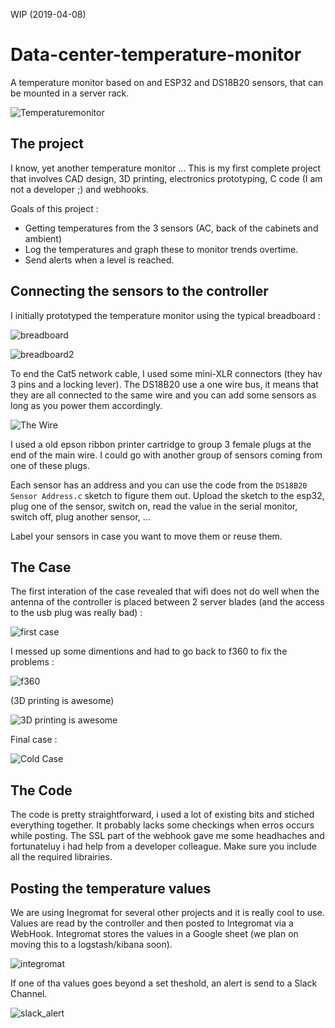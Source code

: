 WIP (2019-04-08)

# Data-center-temperature-monitor
A temperature monitor based on and ESP32 and DS18B20 sensors, that can be mounted in a server rack.


![Temperaturemonitor](img/IMG_5406.JPG "temperature monitor")

## The project

I know, yet another temperature monitor ...
This is my first complete project that involves CAD design, 3D printing, electronics prototyping, C code (I am not a developer ;) and webhooks.

Goals of this project : 
- Getting temperatures from the 3 sensors (AC, back of the cabinets and ambient) 
- Log the temperatures and graph these to monitor trends overtime.
- Send alerts when a level is reached.

## Connecting the sensors to the controller

I initially prototyped the temperature monitor using the typical breadboard :

![breadboard](img/IMG_2920.JPG "breadboard")

![breadboard2](img/breadboard.png "breadboard2")

To end the Cat5 network cable, I used some mini-XLR connectors (they hav 3 pins and a locking lever). 
The DS18B20 use a one wire bus, it means that they are all connected to the same wire and you can add some sensors as long as you power them accordingly.

![The Wire](img/The_Wire.jpg "The Wire")

I used a old epson ribbon printer cartridge to group 3 female plugs at the end of the main wire. I could go with another group of sensors coming from one of these plugs.

Each sensor has an address and you can use the code from the `DS18B20 Sensor Address.c` sketch to figure them out. Upload the sketch to the esp32, plug one of the sensor, switch on, read the value in the serial monitor, switch off, plug another sensor, ...

Label your sensors in case you want to move them or reuse them.



## The Case

The first interation of the case revealed that wifi does not do well when the antenna of the controller is placed between 2 server blades (and the access to the usb plug was really bad) :

![first case](img/IMG_1958.JPG "first case")

I messed up some dimentions and had to go back to f360 to fix the problems :

![f360](img/f360.png "f360")

(3D printing is awesome)

![3D printing is awesome](img/IMG_0819.JPG "3D printing is awesome")

Final case :

![Cold Case](img/Cold_Case.jpg "Cold Case")


## The Code

The code is pretty straightforward, i used a lot of existing bits and stiched everything together. It probably lacks some checkings when erros occurs while posting. 
The SSL part of the webhook gave me some headhaches and fortunateluy i had help from a developer colleague.
Make sure you include all the required librairies.

## Posting the temperature values

We are using Inegromat for several other projects and it is really cool to use.
Values are read by the controller and then posted to Integromat via a WebHook. Integromat stores the values in a Google sheet (we plan on moving this to a logstash/kibana soon).

![integromat](img/integromat.png "integromat")

If one of tha values goes beyond a set theshold, an alert is send to a Slack Channel.

![slack_alert](img/slack_alert.png "slack_alert")



